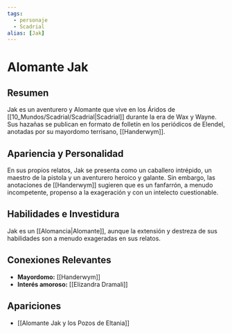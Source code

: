 ```yaml
---
tags:
  - personaje
  - Scadrial
alias: [Jak]
---
```


# Alomante Jak

## Resumen
Jak es un aventurero y Alomante que vive en los Áridos de [[10_Mundos/Scadrial/Scadrial|Scadrial]] durante la era de Wax y Wayne. Sus hazañas se publican en formato de folletín en los periódicos de Elendel, anotadas por su mayordomo terrisano, [[Handerwym]].

## Apariencia y Personalidad
En sus propios relatos, Jak se presenta como un caballero intrépido, un maestro de la pistola y un aventurero heroico y galante. Sin embargo, las anotaciones de [[Handerwym]] sugieren que es un fanfarrón, a menudo incompetente, propenso a la exageración y con un intelecto cuestionable.

## Habilidades e Investidura
Jak es un [[Alomancia|Alomante]], aunque la extensión y destreza de sus habilidades son a menudo exageradas en sus relatos.

## Conexiones Relevantes
* **Mayordomo:** [[Handerwym]]
* **Interés amoroso:** [[Elizandra Dramali]]

## Apariciones
* [[Alomante Jak y los Pozos de Eltania]]
